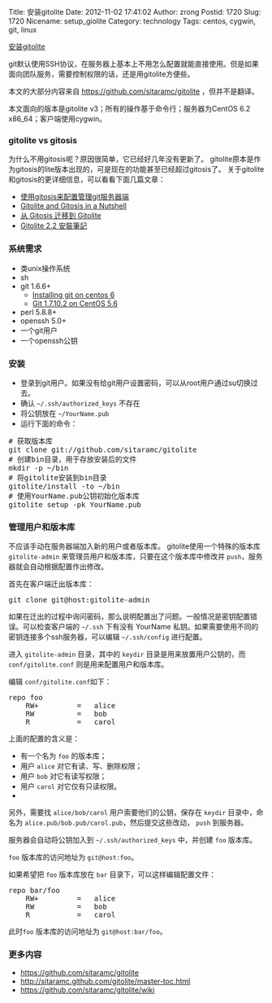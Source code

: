 Title: 安装gitolite
Date: 2012-11-02 17:41:02
Author: zrong
Postid: 1720
Slug: 1720
Nicename: setup_giolite
Category: technology
Tags: centos, cygwin, git, linux

[安装gitolite](http://zengrong.net/post/1720.htm)

git默认使用SSH协议，在服务器上基本上不用怎么配置就能直接使用。但是如果面向团队服务，需要控制权限的话，还是用gitolite方便些。

本文的大部分内容来自 <https://github.com/sitaramc/gitolite> ，但并不是翻译。

本文面向的版本是gitolite v3；所有的操作基于命令行；服务器为CentOS 6.2 x86_64；客户端使用cygwin。

### gitolite vs gitosis

为什么不用gitosis呢？原因很简单，它已经好几年没有更新了。
gitolite原本是作为gitosis的lite版本出现的，可是现在的功能甚至已经超过gitosis了。
关于gitolite和gitosis的更详细信息，可以看看下面几篇文章：

* [使用gitosis来配置管理git服务器端](http://blog.prosight.me/index.php/2009/07/271)
* [Gitolite and Gitosis in a Nutshell](http://saito.im/note/Gitolite-and-Gitosis-in-a-Nutshell/)
* [从 Gitosis 迁移到 Gitolite](http://hansay.com/2012/07/05/migrating-gitosis-to-gitolite-for-ubuntu-12-dot-04/)
* [Gitolite 2.2 安裝筆記](http://blog.crboy.net/2012/06/gitolite-22-installation.html)

### 系统需求

* 类unix操作系统
* sh
* git 1.6.6+
	* [Installing git on centos 6](http://www.miketmoore.com/blog/2012/02/26/installing-git-on-centos-6/)
	* [Git 1.7.10.2 on CentOS 5.6](http://www.webtatic.com/packages/git17/)
* perl 5.8.8+
* openssh 5.0+
* 一个git用户
* 一个openssh公钥

### 安装

* 登录到git用户。如果没有给git用户设置密码，可以从root用户通过su切换过去。
* 确认 `~/.ssh/authorized_keys` 不存在
* 将公钥放在 `~/YourName.pub`
* 运行下面的命令：
<pre lang="BASH">
# 获取版本库
git clone git://github.com/sitaramc/gitolite
# 创建bin目录，用于存放安装后的文件
mkdir -p ~/bin
# 将gitolite安装到bin目录
gitolite/install -to ~/bin
# 使用YourName.pub公钥初始化版本库
gitolite setup -pk YourName.pub
</pre>

### 管理用户和版本库

不应该手动在服务器端加入新的用户或者版本库。
gitolite使用一个特殊的版本库 `gitolite-admin` 来管理员用户和版本库，只要在这个版本库中修改并 `push`，服务器就会自动根据配置作出修改。

首先在客户端迁出版本库：

<pre lang="BASH">git clone git@host:gitolite-admin</pre>

如果在迁出的过程中询问密码，那么说明配置出了问题。一般情况是密钥配置错误。可以检查客户端的 `~/.ssh` 下有没有 YourName 私钥。如果需要使用不同的密钥连接多个ssh服务器，可以编辑 `~/.ssh/config` 进行配置。

进入 `gitolite-admin` 目录，其中的 `keydir` 目录是用来放置用户公钥的，而 `conf/gitolite.conf` 则是用来配置用户和版本库。

编辑 `conf/gitolite.conf`如下：

<pre>
repo foo
	RW+         =   alice
	RW          =   bob
	R           =   carol
</pre>

上面的配置的含义是：

* 有一个名为 `foo` 的版本库；
* 用户 `alice` 对它有读、写、删除权限；
* 用户 `bob` 对它有读写权限；
* 用户 `carol` 对它仅有只读权限。
* 
另外，需要找 `alice/bob/carol` 用户索要他们的公钥，保存在 `keydir` 目录中，命名为 `alice.pub/bob.pub/carol.pub`，然后提交这些改动， `push` 到服务器。

服务器会自动将公钥加入到 `~/.ssh/authorized_keys` 中，并创建 `foo` 版本库。

`foo` 版本库的访问地址为 `git@host:foo`。

如果希望把 `foo` 版本库放在 `bar` 目录下，可以这样编辑配置文件：

<pre>
repo bar/foo
	RW+         =   alice
	RW          =   bob
	R           =   carol
</pre>

此时`foo` 版本库的访问地址为 `git@host:bar/foo`。

### 更多内容

* <https://github.com/sitaramc/gitolite>
* <http://sitaramc.github.com/gitolite/master-toc.html>
* <https://github.com/sitaramc/gitolite/wiki>

